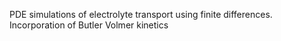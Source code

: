 PDE simulations of electrolyte transport using finite differences. Incorporation of Butler Volmer kinetics
